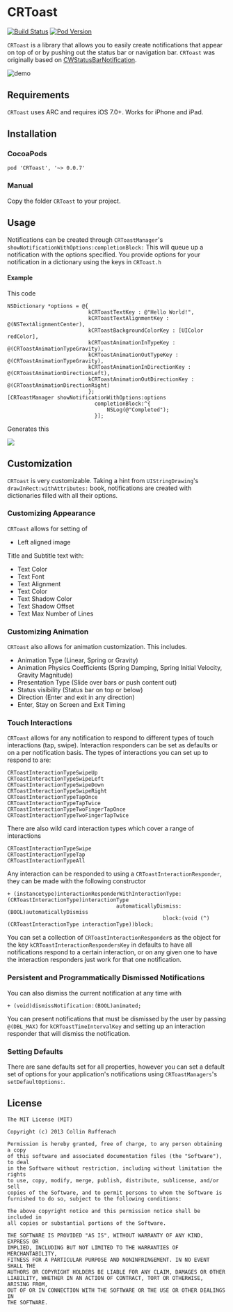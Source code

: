 # CRToast

[![Build Status](https://travis-ci.org/dmiedema/CRToast.svg?branch=master)](https://travis-ci.org/dmiedema/CRToast)
[![Pod Version](http://img.shields.io/cocoapods/v/CRToast.svg?style=flat)](http://cocoadocs.org/docsets/CRToast)

`CRToast` is a library that allows you to easily create notifications that appear on top of or by pushing out the status bar or navigation bar. `CRToast` was originally based on [CWStatusBarNotification](https://github.com/cezarywojcik/CWStatusBarNotification).

![demo](screenshots/demo.gif)

## Requirements

`CRToast` uses ARC and requires iOS 7.0+. Works for iPhone and iPad.

## Installation

### CocoaPods

`pod 'CRToast', '~> 0.0.7'`

### Manual

Copy the folder `CRToast` to your project.

## Usage

Notifications can be created through `CRToastManager`'s `showNotificationWithOptions:completionBlock:` This will queue up a notification with the options specified. You provide options for your notification in a dictionary using the keys in `CRToast.h`

#### Example
This code

```	objc
NSDictionary *options = @{
                          kCRToastTextKey : @"Hello World!",
                          kCRToastTextAlignmentKey : @(NSTextAlignmentCenter),
                          kCRToastBackgroundColorKey : [UIColor redColor],
                          kCRToastAnimationInTypeKey : @(CRToastAnimationTypeGravity),
                          kCRToastAnimationOutTypeKey : @(CRToastAnimationTypeGravity),
                          kCRToastAnimationInDirectionKey : @(CRToastAnimationDirectionLeft),
                          kCRToastAnimationOutDirectionKey : @(CRToastAnimationDirectionRight)
                          };
[CRToastManager showNotificationWithOptions:options
                            completionBlock:^{
                                NSLog(@"Completed");
                            }];
```

Generates this

![](screenshots/red_notification.gif)

## Customization

`CRToast` is very customizable. Taking a hint from `UIStringDrawing`'s `drawInRect:withAttributes:` book, notifications are created with dictionaries filled with all their options.

### Customizing Appearance

`CRToast` allows for setting of

- Left aligned image

Title and Subtitle text with:

- Text Color
- Text Font
- Text Alignment
- Text Color
- Text Shadow Color
- Text Shadow Offset
- Text Max Number of Lines

### Customizing Animation

`CRToast` also allows for animation customization. This includes.

- Animation Type (Linear, Spring or Gravity)
- Animation Physics Coefficients (Spring Damping, Spring Initial Velocity, Gravity Magnitude)
- Presentation Type (Slide over bars or push content out)
- Status visibility (Status bar on top or below)
- Direction (Enter and exit in any direction)
- Enter, Stay on Screen and Exit Timing

### Touch Interactions

`CRToast` allows for any notification to respond to different types of touch interactions (tap, swipe). Interaction responders can be set as defaults or on a per notification basis. 
The types of interactions you can set up to respond to are:

```Obj-C
CRToastInteractionTypeSwipeUp          
CRToastInteractionTypeSwipeLeft        
CRToastInteractionTypeSwipeDown        
CRToastInteractionTypeSwipeRight       
CRToastInteractionTypeTapOnce          
CRToastInteractionTypeTapTwice         
CRToastInteractionTypeTwoFingerTapOnce 
CRToastInteractionTypeTwoFingerTapTwice              
```

There are also wild card interaction types which cover a range of interactions

```Obj-C
CRToastInteractionTypeSwipe
CRToastInteractionTypeTap
CRToastInteractionTypeAll
```

Any interaction can be responded to using a `CRToastInteractionResponder`, they can be made with the following constructor

```
+ (instancetype)interactionResponderWithInteractionType:(CRToastInteractionType)interactionType
                                   automaticallyDismiss:(BOOL)automaticallyDismiss
                                                  block:(void (^)(CRToastInteractionType interactionType))block;
```

You can set a collection of `CRToastInteractionResponder`s as the object for the key `kCRToastInteractionRespondersKey` in defaults to have all notifications respond to a certain interaction, or on any given one to have the interaction responders just work for that one notification.

### Persistent and Programmatically Dismissed Notifications

You can also dismiss the current notification at any time with

```
+ (void)dismissNotification:(BOOL)animated;
```

You can present notifications that must be dismissed by the user by passing `@(DBL_MAX)` for `kCRToastTimeIntervalKey` and setting up an interaction responder that will dismiss the notification.

### Setting Defaults

There are sane defaults set for all properties, however you can set a default set of options for your application's notifications using `CRToastManagers`'s `setDefaultOptions:`.

## License

    The MIT License (MIT)

    Copyright (c) 2013 Collin Ruffenach

    Permission is hereby granted, free of charge, to any person obtaining a copy
    of this software and associated documentation files (the "Software"), to deal
    in the Software without restriction, including without limitation the rights
    to use, copy, modify, merge, publish, distribute, sublicense, and/or sell
    copies of the Software, and to permit persons to whom the Software is
    furnished to do so, subject to the following conditions:

    The above copyright notice and this permission notice shall be included in
    all copies or substantial portions of the Software.

    THE SOFTWARE IS PROVIDED "AS IS", WITHOUT WARRANTY OF ANY KIND, EXPRESS OR
    IMPLIED, INCLUDING BUT NOT LIMITED TO THE WARRANTIES OF MERCHANTABILITY,
    FITNESS FOR A PARTICULAR PURPOSE AND NONINFRINGEMENT. IN NO EVENT SHALL THE
    AUTHORS OR COPYRIGHT HOLDERS BE LIABLE FOR ANY CLAIM, DAMAGES OR OTHER
    LIABILITY, WHETHER IN AN ACTION OF CONTRACT, TORT OR OTHERWISE, ARISING FROM,
    OUT OF OR IN CONNECTION WITH THE SOFTWARE OR THE USE OR OTHER DEALINGS IN
    THE SOFTWARE.
